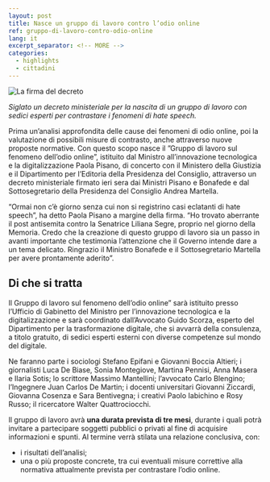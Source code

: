 ```yaml
---
layout: post
title: Nasce un gruppo di lavoro contro l’odio online
ref: gruppo-di-lavoro-contro-odio-online
lang: it
excerpt_separator: <!-- MORE -->
categories:
  - highlights
  - cittadini
---
```


<img class="w-100" src="{{ site.baseURL }}/assets/images/posts/odioonline.jpg" alt="La firma del decreto"/>

_Siglato un decreto ministeriale per la nascita di un gruppo di lavoro con sedici esperti per contrastare i fenomeni di hate speech._

<!-- MORE -->

Prima un’analisi approfondita delle cause dei fenomeni di odio online, poi la valutazione di possibili misure di contrasto, anche attraverso nuove proposte normative. Con questo scopo nasce il ”Gruppo di lavoro sul fenomeno dell’odio online”, istituito dal Ministro all’innovazione tecnologica e la digitalizzazione Paola Pisano, di concerto con il Ministero della Giustizia e il Dipartimento per l’Editoria della Presidenza del Consiglio, attraverso un decreto ministeriale firmato ieri sera dai Ministri Pisano e Bonafede e dal Sottosegretario della Presidenza del Consiglio Andrea Martella.

“Ormai non c’è giorno senza cui non si registrino casi eclatanti di hate speech”, ha detto Paola Pisano a margine della firma. “Ho trovato aberrante il post antisemita contro la Senatrice Liliana Segre, proprio nel giorno della Memoria. Credo che la creazione di questo gruppo di lavoro sia un passo in avanti importante che testimonia l’attenzione che il Governo intende dare a un tema delicato. Ringrazio il Ministro Bonafede e il Sottosegretario Martella per avere prontamente aderito”.

## Di che si tratta

Il Gruppo di lavoro sul fenomeno dell’odio online” sarà istituito presso l’Ufficio di Gabinetto del Ministro per l’innovazione tecnologica e la digitalizzazione e sarà coordinato dall’Avvocato Guido Scorza, esperto del Dipartimento per la trasformazione digitale, che si avvarrà della consulenza, a titolo gratuito, di sedici esperti esterni con diverse competenze sul mondo del digitale.

Ne faranno parte i sociologi Stefano Epifani e Giovanni Boccia Altieri; i giornalisti Luca De Biase, Sonia Montegiove, Martina Pennisi, Anna Masera e Ilaria Sotis; lo scrittore Massimo Mantellini; l’avvocato Carlo Blengino; l’Ingegnere Juan Carlos De Martin; i docenti universitari Giovanni Ziccardi, Giovanna Cosenza e Sara Bentivegna; i creativi Paolo Iabichino e Rosy Russo; il ricercatore Walter Quattrociocchi.

Il gruppo di lavoro avrà **una durata prevista di tre mesi**, durante i quali potrà invitare a partecipare soggetti pubblici o privati al fine di acquisire informazioni e spunti. Al termine verrà stilata una relazione conclusiva, con: 

- i risultati dell’analisi;
- una o più proposte concrete, tra cui eventuali misure correttive alla normativa attualmente prevista per contrastare l’odio online.
